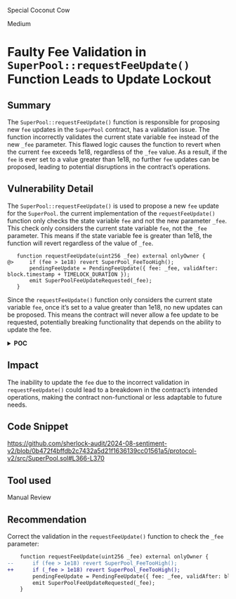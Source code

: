 Special Coconut Cow

Medium

# Faulty Fee Validation in `SuperPool::requestFeeUpdate()` Function Leads to Update Lockout

## Summary
The `SuperPool::requestFeeUpdate()` function is responsible for proposing new `fee` updates in the `SuperPool` contract, has a validation issue. The function incorrectly validates the current state variable `fee` instead of the new `_fee` parameter. This flawed logic causes the function to revert when the current `fee` exceeds 1e18, regardless of the `_fee` value. As a result, if the `fee` is ever set to a value greater than 1e18, no further `fee` updates can be proposed, leading to potential disruptions in the contract’s operations.

## Vulnerability Detail
The `SuperPool::requestFeeUpdate()` is used to propose a new `fee` update for the `SuperPool`. the current implementation of the `requestFeeUpdate()` function only checks the state variable `fee` and not the new parameter `_fee`. This check only considers the current state variable `fee`, not the `_fee` parameter. This means if the state variable fee is greater than 1e18, the function will revert regardless of the value of `_fee`.
 ```solidity
    function requestFeeUpdate(uint256 _fee) external onlyOwner {
@>     if (fee > 1e18) revert SuperPool_FeeTooHigh();
        pendingFeeUpdate = PendingFeeUpdate({ fee: _fee, validAfter: block.timestamp + TIMELOCK_DURATION });
        emit SuperPoolFeeUpdateRequested(_fee);
    }
```
Since the `requestFeeUpdate()` function only considers the current state variable `fee`, once it’s set to a value greater than 1e18, no new updates can be proposed. This means the contract will never allow a fee update to be requested, potentially breaking functionality that depends on the ability to update the fee.

<details><summary><strong>POC</strong></summary>
Extended from <a href="https://github.com/sherlock-audit/2024-08-sentiment-v2/blob/0b472f4bffdb2c7432a5d21f1636139cc01561a5/protocol-v2/test/core/Superpool.t.sol#L8" target="_blank">SuperPool.t.sol</a>

```solidity
    function testCannot_Change_Fee() public {
        
        uint256 fee = 0.01 ether;

        SuperPool superpool =
            new SuperPool(address(pool), address(asset1), feeTo, fee, 1_000_000 ether, "test", "test");

        // Update the fee to greater than 1e18
        superpool.requestFeeUpdate(1e19);

        vm.warp(block.timestamp + superpool.TIMELOCK_DURATION() + 2);
        superpool.acceptFeeUpdate();

        // Reverts once it is set to a value greater than 1e18, and no new updates can be proposed
        vm.expectRevert(SuperPool.SuperPool_FeeTooHigh.selector);
        superpool.requestFeeUpdate(0.01 ether);
        
     }
```
Run the following command to execute the POC: `forge test --match-test testCannot_Change_Fee`
</details>


## Impact
The inability to update the `fee` due to the incorrect validation in `requestFeeUpdate()` could lead to a breakdown in the contract’s intended operations, making the contract non-functional or less adaptable to future needs.

## Code Snippet
https://github.com/sherlock-audit/2024-08-sentiment-v2/blob/0b472f4bffdb2c7432a5d21f1636139cc01561a5/protocol-v2/src/SuperPool.sol#L366-L370

## Tool used
Manual Review

## Recommendation
Correct the validation in the `requestFeeUpdate()` function to check the `_fee` parameter:
```diff
    function requestFeeUpdate(uint256 _fee) external onlyOwner {
--      if (fee > 1e18) revert SuperPool_FeeTooHigh();
++      if (_fee > 1e18) revert SuperPool_FeeTooHigh();
        pendingFeeUpdate = PendingFeeUpdate({ fee: _fee, validAfter: block.timestamp + TIMELOCK_DURATION });
        emit SuperPoolFeeUpdateRequested(_fee);
    }
```